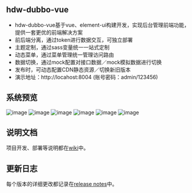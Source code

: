 ## hdw-dubbo-vue
- hdw-dubbo-vue基于vue、element-ui构建开发，实现后台管理前端功能，提供一套更优的前端解决方案
- 前后端分离，通过token进行数据交互，可独立部署
- 主题定制，通过sass变量统一一站式定制
- 动态菜单，通过菜单管理统一管理访问路由
- 数据切换，通过mock配置对接口数据／mock模拟数据进行切换
- 发布时，可动态配置CDN静态资源／切换新旧版本
- 演示地址：http://locahost:8004 (账号密码：admin/123456)



## 系统预览
![image](https://github.com/tumao2/hdw-dubbo/blob/master/img/QQ%E6%88%AA%E5%9B%BE20181219204905.png)
![image](https://github.com/tumao2/hdw-dubbo/blob/master/img/QQ%E6%88%AA%E5%9B%BE20181219210136.png)
![image](https://github.com/tumao2/hdw-dubbo/blob/master/img/QQ%E6%88%AA%E5%9B%BE20181219210210.png)
![image](https://github.com/tumao2/hdw-dubbo/blob/master/img/QQ%E6%88%AA%E5%9B%BE20181219210441.png)
![image](https://github.com/tumao2/hdw-dubbo/blob/master/img/QQ%E6%88%AA%E5%9B%BE20181219210502.png)
![image](https://github.com/tumao2/hdw-dubbo/blob/master/img/hdw-dubbo%E6%8A%80%E6%9C%AF%E4%BA%A4%E6%B5%81%E7%BE%A4%E7%BE%A4%E4%BA%8C%E7%BB%B4%E7%A0%81.png)



## 说明文档
项目开发、部署等说明都在[wiki](https://github.com/tumao2/hdw-dubbo-vue/wiki)中。


## 更新日志
每个版本的详细更改都记录在[release notes](https://github.com/tumao2/hdw-dubbo-vue/releases)中。
